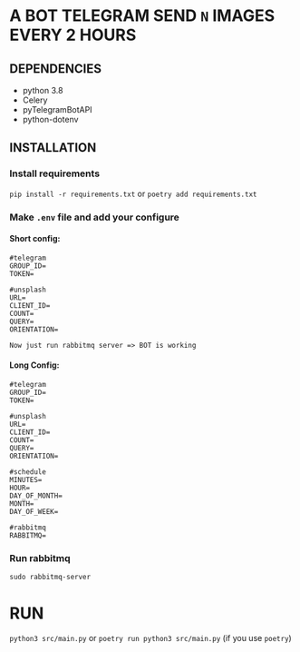 # A BOT TELEGRAM SEND `N` IMAGES EVERY 2 HOURS 

## DEPENDENCIES
- python 3.8
- Celery
- pyTelegramBotAPI
- python-dotenv

## INSTALLATION
### Install requirements
`pip install -r requirements.txt`
or
`poetry add requirements.txt`

### Make ```.env``` file and add your configure

#### Short config:
```
#telegram
GROUP_ID=
TOKEN=

#unsplash
URL=
CLIENT_ID=
COUNT=
QUERY=
ORIENTATION=
```

``Now just run rabbitmq server => BOT is working``

#### Long Config:
```
#telegram
GROUP_ID=
TOKEN=

#unsplash
URL=
CLIENT_ID=
COUNT=
QUERY=
ORIENTATION=

#schedule
MINUTES=
HOUR=
DAY_OF_MONTH=
MONTH=
DAY_OF_WEEK=

#rabbitmq
RABBITMQ=
```

### Run rabbitmq
`sudo rabbitmq-server`

# RUN
`python3 src/main.py`
or
`poetry run python3 src/main.py` (if you use `poetry`)